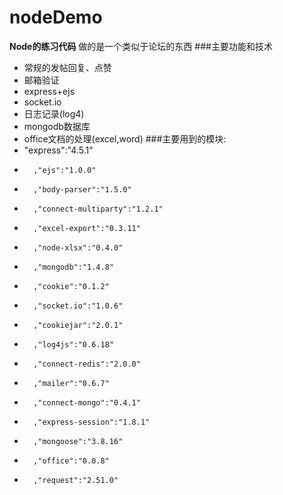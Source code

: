 nodeDemo
========
**Node的练习代码**
做的是一个类似于论坛的东西
###主要功能和技术
* 常规的发帖回复、点赞
* 邮箱验证
* express+ejs
* socket.io
* 日志记录(log4)
* mongodb数据库
* office文档的处理(excel,word)
###主要用到的模块:
*    "express":"4.5.1"
*		,"ejs":"1.0.0"
*		,"body-parser":"1.5.0"
*		,"connect-multiparty":"1.2.1"
*		,"excel-export":"0.3.11"
*		,"node-xlsx":"0.4.0"
*		,"mongodb":"1.4.8"
*		,"cookie":"0.1.2"
*		,"socket.io":"1.0.6"
*		,"cookiejar":"2.0.1"
*		,"log4js":"0.6.18"
*		,"connect-redis":"2.0.0"
*		,"mailer":"0.6.7"
*		,"connect-mongo":"0.4.1"
*		,"express-session":"1.8.1"
*		,"mongoose":"3.8.16"
*		,"office":"0.0.8"
*		,"request":"2.51.0"

